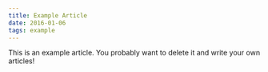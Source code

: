 ```yaml
---
title: Example Article
date: 2016-01-06
tags: example
---
```


This is an example article. You probably want to delete it and write your own articles!
